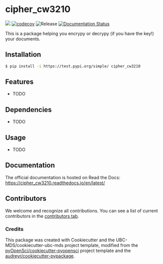 # cipher_cw3210 

![](https://github.com/ChengweiWang3210/cipher_cw3210/workflows/build/badge.svg) [![codecov](https://codecov.io/gh/ChengweiWang3210/cipher_cw3210/branch/main/graph/badge.svg)](https://codecov.io/gh/ChengweiWang3210/cipher_cw3210) ![Release](https://github.com/ChengweiWang3210/cipher_cw3210/workflows/Release/badge.svg) [![Documentation Status](https://readthedocs.org/projects/cipher_cw3210/badge/?version=latest)](https://cipher_cw3210.readthedocs.io/en/latest/?badge=latest)

This is a package helping you encrypy or decrypy (if you have the key!) your documents.

## Installation

```bash
$ pip install -i https://test.pypi.org/simple/ cipher_cw3210
```

## Features

- TODO

## Dependencies

- TODO

## Usage

- TODO

## Documentation

The official documentation is hosted on Read the Docs: https://cipher_cw3210.readthedocs.io/en/latest/

## Contributors

We welcome and recognize all contributions. You can see a list of current contributors in the [contributors tab](https://github.com/ChengweiWang3210/cipher_cw3210/graphs/contributors).

### Credits

This package was created with Cookiecutter and the UBC-MDS/cookiecutter-ubc-mds project template, modified from the [pyOpenSci/cookiecutter-pyopensci](https://github.com/pyOpenSci/cookiecutter-pyopensci) project template and the [audreyr/cookiecutter-pypackage](https://github.com/audreyr/cookiecutter-pypackage).
